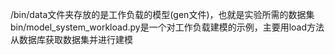/bin/data文件夹存放的是工作负载的模型(gen文件)，也就是实验所需的数据集
bin/model_system_workload.py是一个对工作负载建模的示例，主要用load方法从数据库获取数据集并进行建模